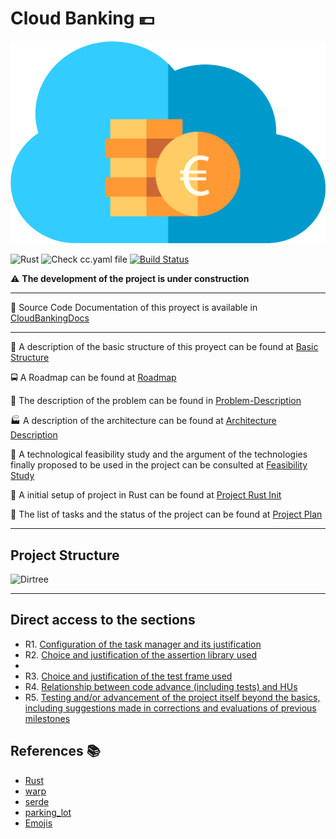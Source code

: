 # Cloud Banking :euro:

![icon](docs/img/icon.png)

![Rust](https://github.com/pepitoenpeligro/CloudBanking/workflows/Rust/badge.svg)
![Check cc.yaml file](https://github.com/pepitoenpeligro/CloudBanking/workflows/Check%20cc.yaml%20file/badge.svg)
[![Build Status](https://travis-ci.com/pepitoenpeligro/CloudBanking.svg?branch=master)](https://travis-ci.com/pepitoenpeligro/CloudBanking)


:warning: **The development of the project is under construction**

----

:bookmark_tabs: Source Code Documentation of this proyect is available in [CloudBankingDocs](https://rawcdn.githack.com/pepitoenpeligro/CloudBanking/master/docs/documentation/CloudBanking/index.html)

----


:notebook: A description of the basic structure of this proyect can be found at [Basic Structure](https://pepitoenpeligro.github.io/CloudBanking/docs/proyect_structure)

:oncoming_bus: A Roadmap can be found at [Roadmap](https://pepitoenpeligro.github.io/CloudBanking/docs/roadmap)


:mag_right: The description of the problem can be found in [Problem-Description](https://pepitoenpeligro.github.io/CloudBanking/docs/problem-description)

:factory: A description of the architecture can be found at [Architecture Description](https://pepitoenpeligro.github.io/CloudBanking/docs/tecnology-architecture-description)

:checkered_flag: A technological feasibility study and the argument of the technologies finally proposed to be used in the project can be consulted at [Feasibility Study](https://pepitoenpeligro.github.io/CloudBanking/docs/feasibility-study)


:rocket: A initial setup of project in Rust can be found at [Project Rust Init](https://pepitoenpeligro.github.io/CloudBanking/docs/project-rust-setup)


:bookmark_tabs: The list of tasks and the status of the project can be found at [Project Plan](https://github.com/pepitoenpeligro/CloudBanking/projects/1)

---

## Project Structure

![Dirtree](https://pepitoenpeligro.github.io/CloudBanking/docs/img/dirtree.png)



---

## Direct access to the sections

* R1. [Configuration of the task manager and its justification](https://pepitoenpeligro.github.io/CloudBanking/docs/2/task_manager_justification)
* R2. [Choice and justification of the assertion library used](https://pepitoenpeligro.github.io/CloudBanking/docs/2/assertion_library_justification)
* 
* R3. [Choice and justification of the test frame used](https://pepitoenpeligro.github.io/CloudBanking/docs/2/test_frame_justification)
* R4. [Relationship between code advance (including tests) and HUs](https://pepitoenpeligro.github.io/CloudBanking/docs/2/hu_advance)
* R5. [Testing and/or advancement of the project itself beyond the basics, including suggestions made in corrections and evaluations of previous milestones](https://pepitoenpeligro.github.io/CloudBanking/docs/2/test_files_and_enhacements)



## References :books:
* [Rust](https://www.rust-lang.org)
* [warp](https://github.com/seanmonstar/warp)
* [serde](https://github.com/serde-rs/serde)
* [parking_lot](https://github.com/Amanieu/parking_lot)
* [Emojis](https://gist.github.com/rxaviers/7360908)



